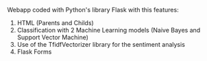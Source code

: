 Webapp coded with Python's library Flask with this features:
1. HTML (Parents and Childs)
2. Classification with 2 Machine Learning models (Naive Bayes and Support Vector Machine)
3. Use of the TfidfVectorizer library for the sentiment analysis
4. Flask Forms